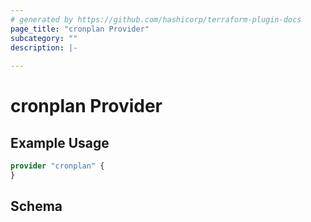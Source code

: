 ```yaml
---
# generated by https://github.com/hashicorp/terraform-plugin-docs
page_title: "cronplan Provider"
subcategory: ""
description: |-
  
---
```


# cronplan Provider



## Example Usage

```terraform
provider "cronplan" {
}
```

<!-- schema generated by tfplugindocs -->
## Schema

